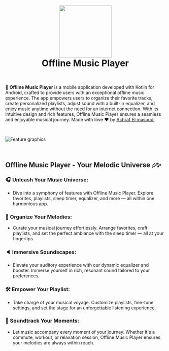 <div align="center">
      <h1> 
            <img src="https://github.com/user-attachments/assets/cfd233af-9026-4c5e-9102-74a2b70211c0" width="165px">
            <br/>
            Offline Music Player 
            <br/> 
      </h1>
</div>

   <br/> 
   
🎵 **Offline Music Player** is a mobile application developed with Kotlin for Android, crafted to provide users with an exceptional offline music experience. The app empowers users to organize their favorite tracks, create personalized playlists, adjust sound with a built-in equalizer, and enjoy music anytime without the need for an internet connection. With its intuitive design and rich features, Offline Music Player ensures a seamless and enjoyable musical journey. Made with love ❤️ by [Achraf El masoudi](https://www.linkedin.com/in/achelmasoudi)

<br/>

![Feature graphics](https://github.com/user-attachments/assets/697a71c9-6372-40c2-810e-5da35d9177bc)

<br/> 

<h2>Offline Music Player - Your Melodic Universe 🎶✨</h2>

### 🎧 Unleash Your Music Universe:
  - Dive into a symphony of features with Offline Music Player. Explore favorites, playlists, sleep timer, equalizer, and more — all within one harmonious app.

### 📁 Organize Your Melodies:
  - Curate your musical journey effortlessly. Arrange favorites, craft playlists, and set the perfect ambiance with the sleep timer — all at your fingertips.

### 🔈 Immersive Soundscapes:
  - Elevate your auditory experience with our dynamic equalizer and booster. Immerse yourself in rich, resonant sound tailored to your preferences.

### 🛠️ Empower Your Playlist:
  - Take charge of your musical voyage. Customize playlists, fine-tune settings, and set the stage for an unforgettable listening experience.

### 🚀 Soundtrack Your Moments:
  - Let music accompany every moment of your journey. Whether it's a commute, workout, or relaxation session, Offline Music Player ensures your melodies are always within reach.
